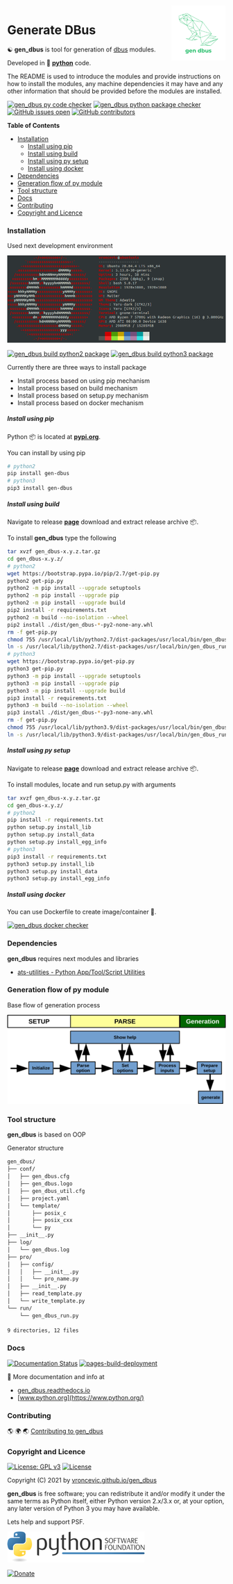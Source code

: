 <img align="right" src="https://raw.githubusercontent.com/vroncevic/gen_dbus/dev/docs/gen_dbus_logo.png" width="25%">

# Generate DBus

☯️ **gen_dbus** is tool for generation of [dbus](overview.md) modules.

Developed in 🐍 **[python](https://www.python.org/)** code.

The README is used to introduce the modules and provide instructions on
how to install the modules, any machine dependencies it may have and any
other information that should be provided before the modules are installed.

[![gen_dbus py code checker](https://github.com/vroncevic/gen_dbus/actions/workflows/gen_dbus_py_checker.yml/badge.svg)](https://github.com/vroncevic/gen_dbus/actions/workflows/gen_dbus_py_checker.yml) [![gen_dbus python package checker](https://github.com/vroncevic/gen_dbus/actions/workflows/gen_dbus_package.yml/badge.svg)](https://github.com/vroncevic/gen_dbus/actions/workflows/gen_dbus_package.yml) [![GitHub issues open](https://img.shields.io/github/issues/vroncevic/gen_dbus.svg)](https://github.com/vroncevic/gen_dbus/issues) [![GitHub contributors](https://img.shields.io/github/contributors/vroncevic/gen_dbus.svg)](https://github.com/vroncevic/gen_dbus/graphs/contributors)

<!-- START doctoc generated TOC please keep comment here to allow auto update -->
<!-- DON'T EDIT THIS SECTION, INSTEAD RE-RUN doctoc TO UPDATE -->
**Table of Contents**

- [Installation](#installation)
    - [Install using pip](#install-using-pip)
    - [Install using build](#install-using-build)
    - [Install using py setup](#install-using-py-setup)
    - [Install using docker](#install-using-docker)
- [Dependencies](#dependencies)
- [Generation flow of py module](#generation-flow-of-py-module)
- [Tool structure](#tool-structure)
- [Docs](#docs)
- [Contributing](#contributing)
- [Copyright and Licence](#copyright-and-licence)

<!-- END doctoc generated TOC please keep comment here to allow auto update -->

### Installation

Used next development environment

![Development environment](https://raw.githubusercontent.com/vroncevic/gen_dbus/dev/docs/ubuntuxis.png)

[![gen_dbus build python2 package](https://github.com/vroncevic/gen_dbus/actions/workflows/gen_dbus_python2_publish.yml/badge.svg)](https://github.com/vroncevic/gen_dbus/actions/workflows/gen_dbus_python2_publish.yml) [![gen_dbus build python3 package](https://github.com/vroncevic/gen_dbus/actions/workflows/gen_dbus_python3_publish.yml/badge.svg)](https://github.com/vroncevic/gen_dbus/actions/workflows/gen_dbus_python3_publish.yml)

Currently there are three ways to install package
* Install process based on using pip mechanism
* Install process based on build mechanism
* Install process based on setup.py mechanism
* Install process based on docker mechanism

##### Install using pip

Python 📦 is located at **[pypi.org](https://pypi.org/project/gen-dbus/)**.

You can install by using pip

```bash
# python2
pip install gen-dbus
# python3
pip3 install gen-dbus
```

##### Install using build

Navigate to release **[page](https://github.com/vroncevic/gen_dbus/releases/)** download and extract release archive 📦.

To install **gen_dbus** type the following

```bash
tar xvzf gen_dbus-x.y.z.tar.gz
cd gen_dbus-x.y.z/
# python2
wget https://bootstrap.pypa.io/pip/2.7/get-pip.py
python2 get-pip.py 
python2 -m pip install --upgrade setuptools
python2 -m pip install --upgrade pip
python2 -m pip install --upgrade build
pip2 install -r requirements.txt
python2 -m build --no-isolation --wheel
pip2 install ./dist/gen_dbus-*-py2-none-any.whl
rm -f get-pip.py
chmod 755 /usr/local/lib/python2.7/dist-packages/usr/local/bin/gen_dbus_run.py
ln -s /usr/local/lib/python2.7/dist-packages/usr/local/bin/gen_dbus_run.py /usr/local/bin/gen_dbus_run.py
# python3
wget https://bootstrap.pypa.io/get-pip.py
python3 get-pip.py 
python3 -m pip install --upgrade setuptools
python3 -m pip install --upgrade pip
python3 -m pip install --upgrade build
pip3 install -r requirements.txt
python3 -m build --no-isolation --wheel
pip3 install ./dist/gen_dbus-*-py3-none-any.whl
rm -f get-pip.py
chmod 755 /usr/local/lib/python3.9/dist-packages/usr/local/bin/gen_dbus_run.py
ln -s /usr/local/lib/python3.9/dist-packages/usr/local/bin/gen_dbus_run.py /usr/local/bin/gen_dbus_run.py
```

##### Install using py setup

Navigate to release **[page](https://github.com/vroncevic/gen_dbus/releases/)** download and extract release archive 📦.

To install modules, locate and run setup.py with arguments

```bash
tar xvzf gen_dbus-x.y.z.tar.gz
cd gen_dbus-x.y.z/
# python2
pip install -r requirements.txt
python setup.py install_lib
python setup.py install_data
python setup.py install_egg_info
# python3
pip3 install -r requirements.txt
python3 setup.py install_lib
python3 setup.py install_data
python3 setup.py install_egg_info
```

##### Install using docker

You can use Dockerfile to create image/container 🚢.

[![gen_dbus docker checker](https://github.com/vroncevic/gen_dbus/actions/workflows/gen_dbus_docker_checker.yml/badge.svg)](https://github.com/vroncevic/gen_dbus/actions/workflows/gen_dbus_docker_checker.yml)

### Dependencies

**gen_dbus** requires next modules and libraries

* [ats-utilities - Python App/Tool/Script Utilities](https://vroncevic.github.io/ats_utilities)

### Generation flow of py module

Base flow of generation process

![Generation flow](https://raw.githubusercontent.com/vroncevic/gen_dbus/dev/docs/gen_dbus_flow.png)

### Tool structure

**gen_dbus** is based on OOP

Generator structure

```bash
gen_dbus/
├── conf/
│   ├── gen_dbus.cfg
│   ├── gen_dbus.logo
│   ├── gen_dbus_util.cfg
│   ├── project.yaml
│   └── template/
│       ├── posix_c
│       ├── posix_cxx
│       └── py
├── __init__.py
├── log/
│   └── gen_dbus.log
├── pro/
│   ├── config/
│   │   ├── __init__.py
│   │   └── pro_name.py
│   ├── __init__.py
│   ├── read_template.py
│   └── write_template.py
└── run/
    └── gen_dbus_run.py

9 directories, 12 files
```

### Docs

[![Documentation Status](https://readthedocs.org/projects/gen_dbus/badge/?version=latest)](https://gen_dbus.readthedocs.io/en/latest/?badge=latest)
 [![pages-build-deployment](https://github.com/vroncevic/gen_dbus/actions/workflows/pages/pages-build-deployment/badge.svg)](https://github.com/vroncevic/gen_dbus/actions/workflows/pages/pages-build-deployment)

📗 More documentation and info at

* [gen_dbus.readthedocs.io](https://gen_dbus.readthedocs.io/en/latest/)
* [www.python.org](https://www.python.org/)

### Contributing

🌎 🌍 🌏 [Contributing to gen_dbus](CONTRIBUTING.md)

### Copyright and Licence

[![License: GPL v3](https://img.shields.io/badge/License-GPLv3-blue.svg)](https://www.gnu.org/licenses/gpl-3.0) [![License](https://img.shields.io/badge/License-Apache%202.0-blue.svg)](https://opensource.org/licenses/Apache-2.0)

Copyright (C) 2021 by [vroncevic.github.io/gen_dbus](https://vroncevic.github.io/gen_dbus)

**gen_dbus** is free software; you can redistribute it and/or modify
it under the same terms as Python itself, either Python version 2.x/3.x or,
at your option, any later version of Python 3 you may have available.

Lets help and support PSF.

[![Python Software Foundation](https://raw.githubusercontent.com/vroncevic/gen_dbus/dev/docs/psf-logo-alpha.png)](https://www.python.org/psf/)

[![Donate](https://www.paypalobjects.com/en_US/i/btn/btn_donateCC_LG.gif)](https://psfmember.org/index.php?q=civicrm/contribute/transact&reset=1&id=2)
